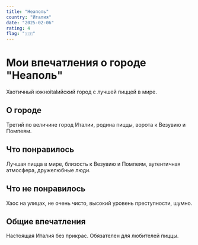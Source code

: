 ```yaml
---
title: "Неаполь"
country: "Италия"
date: "2025-02-06"
rating: 4
flag: "🇮🇹"
---
```


# Мои впечатления о городе "Неаполь"

Хаотичный южноitalийский город с лучшей пиццей в мире.

## О городе

Третий по величине город Италии, родина пиццы, ворота к Везувию и Помпеям.

## Что понравилось

Лучшая пицца в мире, близость к Везувию и Помпеям, аутентичная атмосфера, дружелюбные люди.

## Что не понравилось

Хаос на улицах, не очень чисто, высокий уровень преступности, шумно.

## Общие впечатления

Настоящая Италия без прикрас. Обязателен для любителей пиццы.
